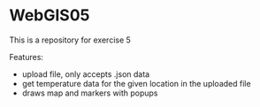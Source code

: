 # WebGIS05
This is a repository for exercise 5

Features:
- upload file, only accepts .json data
- get temperature data for the given location in the uploaded file
- draws map and markers with popups
